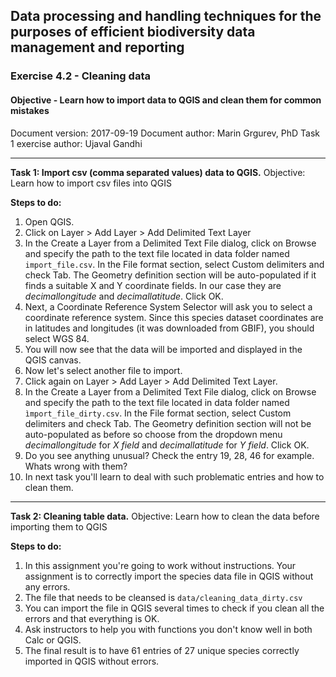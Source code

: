 ## Data processing and handling techniques for the purposes of efficient biodiversity data management and reporting
### Exercise 4.2 - Cleaning data
#### Objective - Learn how to import data to QGIS and clean them for common mistakes
Document version: 2017-09-19
Document author: Marin Grgurev, PhD
Task 1 exercise author: Ujaval Gandhi 

---

**Task 1: Import csv (comma separated values) data to QGIS.**
Objective: Learn how to import csv files into QGIS

**Steps to do:**

1. Open QGIS.
2. Click on Layer > Add Layer > Add Delimited Text Layer
3. In the Create a Layer from a Delimited Text File dialog, click on Browse and specify the path to the text file located in data folder named `import_file.csv`. In the File format section, select Custom delimiters and check Tab. The Geometry definition section will be auto-populated if it finds a suitable X and Y coordinate fields. In our case they are *decimallongitude* and *decimallatitude*. Click OK.
4. Next, a Coordinate Reference System Selector will ask you to select a coordinate reference system. Since this species dataset coordinates are in latitudes and longitudes (it was downloaded from GBIF), you should select WGS 84.
5. You will now see that the data will be imported and displayed in the QGIS canvas.
6. Now let's select another file to import.
7. Click again on Layer > Add Layer > Add Delimited Text Layer.
8.  In the Create a Layer from a Delimited Text File dialog, click on Browse and specify the path to the text file located in data folder named `ìmport_file_dirty.csv`. In the File format section, select Custom delimiters and check Tab. The Geometry definition section will not be auto-populated as before so choose from the dropdown menu *decimallongitude* for *X field* and *decimallatitude* for *Y field*. Click OK.
9. Do you see anything unusual? Check the entry 19, 28, 46 for example. Whats wrong with them?
10. In next task you'll learn to deal with such problematic entries and how to clean them.

---

**Task 2: Cleaning table data.**
Objective: Learn how to clean the data before importing them to QGIS

**Steps to do:**
1. In this assignment you're going to work without instructions. Your assignment is to correctly import the species data file in QGIS without any errors.
2. The file that needs to be cleansed is `data/cleaning_data_dirty.csv`
3. You can import the file in QGIS several times to check if you clean all the errors and that everything is OK.
4. Ask instructors to help you with functions you don't know well in both Calc or QGIS.
5. The final result is to have 61 entries of 27 unique species correctly imported in QGIS without errors.

